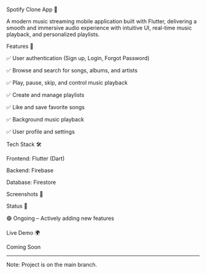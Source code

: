 Spotify Clone App 🎵

A modern music streaming mobile application built with Flutter, delivering a smooth and immersive audio experience with intuitive UI, real-time music playback, and personalized playlists.

Features 🚀

✅ User authentication (Sign up, Login, Forgot Password)

✅ Browse and search for songs, albums, and artists

✅ Play, pause, skip, and control music playback

✅ Create and manage playlists

✅ Like and save favorite songs

✅ Background music playback

✅ User profile and settings

Tech Stack 🛠️

Frontend: Flutter (Dart)

Backend: Firebase

Database: Firestore

Screenshots 📸

Status 📌

🟢 Ongoing – Actively adding new features

Live Demo 🌍

Coming Soon
________________________________________
Note: Project is on the main branch.


